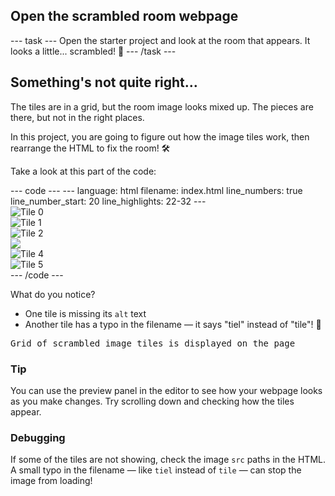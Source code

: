 
<h2 class="c-project-heading--task">Open the scrambled room webpage</h2>
--- task ---
Open the starter project and look at the room that appears. It looks a little... scrambled! 👀
--- /task ---

<h2 class="c-project-heading--explainer">Something's not quite right…</h2>

The tiles are in a grid, but the room image looks mixed up. The pieces are there, but not in the right places.

In this project, you are going to figure out how the image tiles work, then rearrange the HTML to fix the room! 🛠️

Take a look at this part of the code:

<div class="c-project-code">
--- code ---
---
language: html
filename: index.html
line_numbers: true
line_number_start: 20
line_highlights: 22-32
---
<div class="grid">
    <div class="tile"><img src="bert_sampson_tile_1_0.png" alt="Tile 0"></div>
    <div class="tile"><img src="bert_sampson_tile_0_1.png" alt="Tile 1"></div>
    <div class="tile"><img src="bert_sampson_tile_2_0.png" alt="Tile 2"></div>
    <div class="tile"><img src="bert_sampson_tile_2_3.png"></div>
    <div class="tile"><img src="bert_sampson_tile_0_3.png" alt="Tile 4"></div>
    <div class="tile"><img src="bert_sampson_tiel_1_2.png" alt="Tile 5"></div>
</div>
--- /code ---
</div>

What do you notice?  
- One tile is missing its `alt` text  
- Another tile has a typo in the filename — it says "tiel" instead of "tile"! 🐞

<div class="c-project-output">
<pre>Grid of scrambled image tiles is displayed on the page</pre>
</div>

<div class="c-project-callout c-project-callout--tip">

### Tip

You can use the preview panel in the editor to see how your webpage looks as you make changes. Try scrolling down and checking how the tiles appear.

</div>

<div class="c-project-callout c-project-callout--debug">

### Debugging

If some of the tiles are not showing, check the image `src` paths in the HTML. A small typo in the filename — like `tiel` instead of `tile` — can stop the image from loading!

</div>

